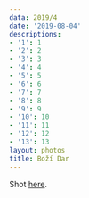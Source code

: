 ```yaml
---
data: 2019/4
date: '2019-08-04'
descriptions:
- '1': 1
- '2': 2
- '3': 3
- '4': 4
- '5': 5
- '6': 6
- '7': 7
- '8': 8
- '9': 9
- '10': 10
- '11': 11
- '12': 12
- '13': 13
layout: photos
title: Boží Dar
---
```


Shot [here](https://en.wikipedia.org/wiki/Bo%C5%BE%C3%AD_Dar).